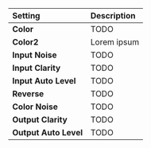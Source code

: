 | Setting               | Description |
| :-------------------- | :---------- |
| **Color**             | TODO        |
| **Color2**            | Lorem ipsum |
| **Input Noise**       | TODO        |
| **Input Clarity**     | TODO        |
| **Input Auto Level**  | TODO        |
| **Reverse**           | TODO        |
| **Color Noise**       | TODO        |
| **Output Clarity**    | TODO        |
| **Output Auto Level** | TODO        |